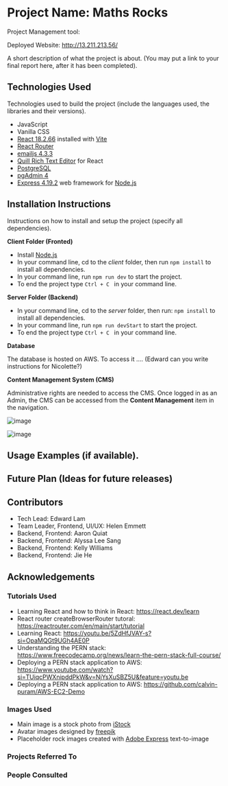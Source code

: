# Project Name: Maths Rocks

Project Management tool: 

Deployed Website: http://13.211.213.56/

A short description of what the project is about. (You may put a link to your final report here, after it has been completed).

## Technologies Used
Technologies used to build the project (include the languages used, the libraries and their versions).

- JavaScript
- Vanilla CSS
- [React 18.2.66](https://react.dev/) installed with [Vite](https://vitejs.dev/)
- [React Router](https://reactrouter.com/en/main)
- [emailjs 4.3.3](https://www.emailjs.com/)
- [Quill Rich Text Editor](https://quilljs.com/) for React
- [PostgreSQL](https://www.postgresql.org/)
- [pgAdmin 4](https://www.pgadmin.org/)
- [Express 4.19.2](https://expressjs.com/) web framework for [Node.js](https://nodejs.org/en)

## Installation Instructions

Instructions on how to install and setup the project (specify all dependencies).

**Client Folder (Fronted)**

- Install [Node.js](https://nodejs.org/en/download)
- In your command line, cd to the *client* folder, then run <code>npm install</code> to install all dependencies.
- In your command line, run <code>npm run dev</code> to start the project.
- To end the project type <code>Ctrl + C </code> in your command line.
  
**Server Folder (Backend)**
  
- In your command line, cd to the *server* folder, then run: <code>npm install</code> to install all dependencies.
- In your command line, run <code>npm run devStart</code> to start the project.
- To end the project type <code>Ctrl + C </code> in your command line.

**Database**

The database is hosted on AWS. To access it .... (Edward can you write instructions for Nicolette?)

**Content Management System (CMS)**

Administrative rights are needed to access the CMS. Once logged in as an Admin, the CMS can be accessed from the **Content Management** item in the navigation.

![image](https://github.com/uoa-compsci399-s1-2024/capstone-project-2024-s1-team-11/assets/159106252/6d59abb9-977d-4f10-a2d2-2246b6adb683)

![image](https://github.com/uoa-compsci399-s1-2024/capstone-project-2024-s1-team-11/assets/159106252/15a1e844-e31d-4bc4-bc06-3d6a9ef9a570)

## Usage Examples (if available).

## Future Plan (Ideas for future releases)

## Contributors

- Tech Lead: Edward Lam
- Team Leader, Frontend, UI/UX: Helen Emmett
- Backend, Frontend: Aaron Quiat
- Backend, Frontend: Alyssa Lee Sang
- Backend, Frontend: Kelly Williams
- Backend, Frontend: Jie He 

## Acknowledgements

### Tutorials Used

- Learning React and how to think in React: https://react.dev/learn
- React router createBrowserRouter tutoral: https://reactrouter.com/en/main/start/tutorial
- Learning React: https://youtu.be/5ZdHfJVAY-s?si=OpaMQGt9UGh4AE0P
- Understanding the PERN stack: https://www.freecodecamp.org/news/learn-the-pern-stack-full-course/
- Deploying a PERN stack application to AWS: https://www.youtube.com/watch?si=TUiqcPWXnipddPkW&v=NjYsXuSBZ5U&feature=youtu.be
- Deploying a PERN stack application to AWS: https://github.com/calvin-puram/AWS-EC2-Demo

### Images Used

- Main image is a stock photo from [iStock](https://www.istockphoto.com/photo/hand-painted-colorful-stones-and-pens-gm1055477172-282032140)
- Avatar images designed by [freepik](https://www.freepik.com/)
- Placeholder rock images created with [Adobe Express](https://new.express.adobe.com/) text-to-image

### Projects Referred To

### People Consulted
